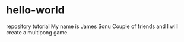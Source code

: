 # hello-world
repository tutorial
My name is James Sonu
Couple of friends and I will create a multipong game.
